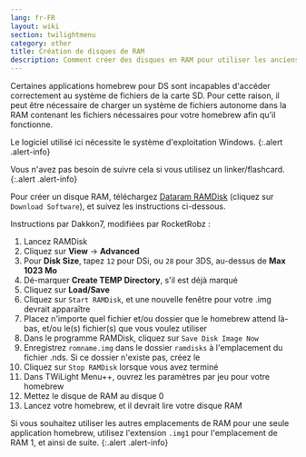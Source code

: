 ```yaml
---
lang: fr-FR
layout: wiki
section: twilightmenu
category: other
title: Création de disques de RAM
description: Comment créer des disques en RAM pour utiliser les anciens homebrew DS avec TWiLight Menu++
---
```


Certaines applications homebrew pour DS sont incapables d'accéder correctement au système de fichiers de la carte SD. Pour cette raison, il peut être nécessaire de charger un système de fichiers autonome dans la RAM contenant les fichiers nécessaires pour votre homebrew afin qu'il fonctionne.

Le logiciel utilisé ici nécessite le système d'exploitation Windows.
{:.alert .alert-info}

Vous n'avez pas besoin de suivre cela si vous utilisez un linker/flashcard.
{:.alert .alert-info}

Pour créer un disque RAM, téléchargez [Dataram RAMDisk](http://memory.dataram.com/products-and-services/software/ramdisk#freeware) (cliquez sur `Download Software`), et suivez les instructions ci-dessous.

Instructions par Dakkon7, modifiées par RocketRobz :

1. Lancez RAMDisk
1. Cliquez sur **View** -> **Advanced**
1. Pour **Disk Size**, tapez `12` pour DSi, ou `28` pour 3DS, au-dessus de **Max 1023 Mo**
1. Dé-marquer **Create TEMP Directory**, s'il est déjà marqué
1. Cliquez sur **Load/Save**
1. Cliquez sur `Start RAMDisk`, et une nouvelle fenêtre pour votre .img devrait apparaître
1. Placez n'importe quel fichier et/ou dossier que le homebrew attend là-bas, et/ou le(s) fichier(s) que vous voulez utiliser
1. Dans le programme RAMDisk, cliquez sur `Save Disk Image Now`
1. Enregistrez `romname.img` dans le dossier `ramdisks` à l'emplacement du fichier .nds. Si ce dossier n'existe pas, créez le
1. Cliquez sur `Stop RAMDisk` lorsque vous avez terminé
1. Dans TWiLight Menu++, ouvrez les paramètres par jeu pour votre homebrew
1. Mettez le disque de RAM au disque 0
1. Lancez votre homebrew, et il devrait lire votre disque RAM

Si vous souhaitez utiliser les autres emplacements de RAM pour une seule application homebrew, utilisez l'extension `.img1` pour l'emplacement de RAM 1, et ainsi de suite.
{:.alert .alert-info}
